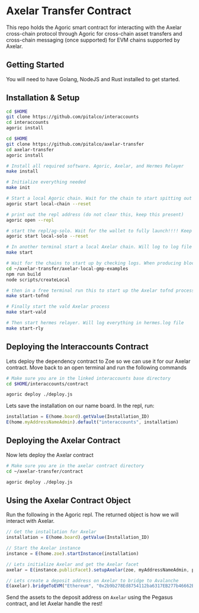 # Axelar Transfer Contract

This repo holds the Agoric smart contract for interacting with the Axelar cross-chain protocol through Agoric for cross-chain asset transfers and cross-chain messaging (once supported) for EVM chains supported by Axelar.

## Getting Started
You will need to have Golang, NodeJS and Rust installed to get started.

## Installation & Setup

```sh
cd $HOME
git clone https://github.com/pitalco/interaccounts
cd interaccounts
agoric install

cd $HOME
git clone https://github.com/pitalco/axelar-transfer
cd axelar-transfer
agoric install

# Install all required software. Agoric, Axelar, and Hermes Relayer
make install

# Initialize everything needed
make init

# Start a local Agoric chain. Wait for the chain to start spitting out blocks. Keep running and go to a new terminal.
agoric start local-chain --reset

# print out the repl address (do not clear this, keep this present)
agoric open --repl

# start the repl/ag-solo. Wait for the wallet to fully launch!!!! Keep running in terminal.
agoric start local-solo --reset

# In another terminal start a local Axelar chain. Will log to log file in Axelar directory
make start

# Wait for the chains to start up by checking logs. When producing blocks run this IN ANOTHER NEW TERMINAL to start axelar local evm mock chains. Keep running
cd ~/axelar-transfer/axelar-local-gmp-examples
npm run build
node scripts/createLocal

# then in a free terminal run this to start up the Axelar tofnd process
make start-tofnd

# Finally start the vald Axelar process
make start-vald

# Then start hermes relayer. Will log everything in hermes.log file
make start-rly
```

## Deploying the Interaccounts Contract

Lets deploy the dependency contract to Zoe so we can use it for our Axelar contract. Move back to an open terminal and run the following commands
```sh
# Make sure you are in the linked interaccounts base directory
cd $HOME/interaccounts/contract

agoric deploy ./deploy.js
```

Lets save the installation on our name board. In the repl, run:
```javascript
installation = E(home.board).getValue(Installation_ID)
E(home.myAddressNameAdmin).default("interaccounts", installation)
```

## Deploying the Axelar Contract

Now lets deploy the Axelar contract
```sh
# Make sure you are in the axelar contract directory
cd ~/axelar-transfer/contract

agoric deploy ./deploy.js
```

## Using the Axelar Contract Object

Run the following in the Agoric repl. The returned object is how we will interact with Axelar.
```javascript
// Get the installation for Axelar
installation = E(home.board).getValue(Installation_ID)

// Start the Axelar instance
instance = E(home.zoe).startInstance(installation)

// Lets initialize Axelar and get the Axelar facet
axelar = E(instance.publicFacet).setupAxelar(zoe, myAddressNameAdmin, port2, controllerConnectionId, hostConnectionId)

// Lets create a deposit address on Axelar to bridge to Avalanche
E(axelar).bridgeToEVM("Ethereum", "0x2b9b278Ed8754112ba6317EB277b46662B2bC365", "ubld");
```

Send the assets to the deposit address on `Axelar` using the Pegasus contract, and let Axelar handle the rest!